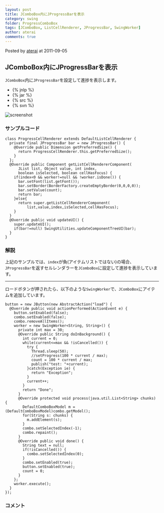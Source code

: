 ```yaml
---
layout: post
title: JComboBox内にJProgressBarを表示
category: swing
folder: ProgressComboBox
tags: [JComboBox, ListCellRenderer, JProgressBar, SwingWorker]
author: aterai
comments: true
---
```


Posted by [aterai](http://terai.xrea.jp/aterai.html) at 2011-09-05

## JComboBox内にJProgressBarを表示
`JComboBox`内に`JProgressBar`を設定して進捗を表示します。

- {% jnlp %}
- {% jar %}
- {% src %}
- {% svn %}

<!-- dummy comment line for breaking list -->

![screenshot](https://lh6.googleusercontent.com/-wtOABuv6qdQ/TmR3t1oq-qI/AAAAAAAABBg/jbHLwwMR1gc/s800/ProgressComboBox.png)

### サンプルコード
<pre class="prettyprint"><code>class ProgressCellRenderer extends DefaultListCellRenderer {
  private final JProgressBar bar = new JProgressBar() {
    @Override public Dimension getPreferredSize() {
      return ProgressCellRenderer.this.getPreferredSize();
    }
  };
  @Override public Component getListCellRendererComponent(
      JList list, Object value, int index,
      boolean isSelected, boolean cellHasFocus) {
    if(index&lt;0 &amp;&amp; worker!=null &amp;&amp; !worker.isDone()) {
      bar.setFont(list.getFont());
      bar.setBorder(BorderFactory.createEmptyBorder(0,0,0,0));
      bar.setValue(count);
      return bar;
    }else{
      return super.getListCellRendererComponent(
          list,value,index,isSelected,cellHasFocus);
    }
  }
  @Override public void updateUI() {
    super.updateUI();
    if(bar!=null) SwingUtilities.updateComponentTreeUI(bar);
  }
}
</code></pre>

### 解説
上記のサンプルでは、`index`が負(アイテムリストではない)の場合、`JProgressBar`を返すセルレンダラーを`JComboBox`に設定して進捗を表示しています。
- - - -
ロードボタンが押されたら、以下のような`SwingWorker`で、`JComboBox`にアイテムを追加しています。
<pre class="prettyprint"><code>button = new JButton(new AbstractAction("load") {
  @Override public void actionPerformed(ActionEvent e) {
    button.setEnabled(false);
    combo.setEnabled(false);
    combo.removeAllItems();
    worker = new SwingWorker&lt;String, String&gt;() {
      private int max = 30;
      @Override public String doInBackground() {
        int current = 0;
        while(current&lt;=max &amp;&amp; !isCancelled()) {
          try {
            Thread.sleep(50);
            //setProgress(100 * current / max);
            count = 100 * current / max;
            publish("test: "+current);
          }catch(Exception ie) {
            return "Exception";
          }
          current++;
        }
        return "Done";
      }
      @Override protected void process(java.util.List&lt;String&gt; chunks) {
        DefaultComboBoxModel m = (DefaultComboBoxModel)combo.getModel();
        for(String s: chunks) {
          m.addElement(s);
        }
        combo.setSelectedIndex(-1);
        combo.repaint();
      }
      @Override public void done() {
        String text = null;
        if(!isCancelled()) {
          combo.setSelectedIndex(0);
        }
        combo.setEnabled(true);
        button.setEnabled(true);
        count = 0;
      }
    };
    worker.execute();
  }
});
</code></pre>

### コメント
